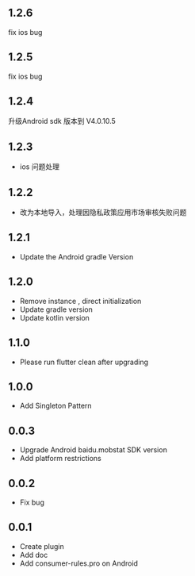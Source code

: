 ## 1.2.6
fix ios bug
## 1.2.5
fix ios bug

## 1.2.4
升级Android sdk 版本到  V4.0.10.5
## 1.2.3
* ios 问题处理

## 1.2.2

* 改为本地导入，处理因隐私政策应用市场审核失败问题

## 1.2.1

* Update the Android gradle Version

## 1.2.0

* Remove instance , direct initialization
* Update gradle version
* Update kotlin version

## 1.1.0

* Please run flutter clean after upgrading

## 1.0.0

* Add Singleton Pattern

## 0.0.3

* Upgrade Android baidu.mobstat SDK version
* Add platform restrictions

## 0.0.2

* Fix bug

## 0.0.1

* Create plugin
* Add doc
* Add consumer-rules.pro on Android